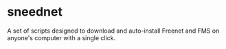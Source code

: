 # sneednet
A set of scripts designed to download and auto-install Freenet and FMS on anyone's computer with a single click.
